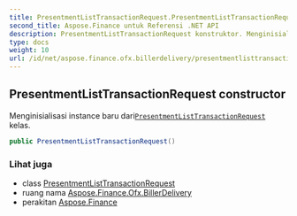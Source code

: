 ```yaml
---
title: PresentmentListTransactionRequest.PresentmentListTransactionRequest
second_title: Aspose.Finance untuk Referensi .NET API
description: PresentmentListTransactionRequest konstruktor. Menginisialisasi instance baru dariPresentmentListTransactionRequest kelas.
type: docs
weight: 10
url: /id/net/aspose.finance.ofx.billerdelivery/presentmentlisttransactionrequest/presentmentlisttransactionrequest/
---
```

## PresentmentListTransactionRequest constructor

Menginisialisasi instance baru dari[`PresentmentListTransactionRequest`](../) kelas.

```csharp
public PresentmentListTransactionRequest()
```

### Lihat juga

* class [PresentmentListTransactionRequest](../)
* ruang nama [Aspose.Finance.Ofx.BillerDelivery](../../presentmentlisttransactionrequest/)
* perakitan [Aspose.Finance](../../../)


